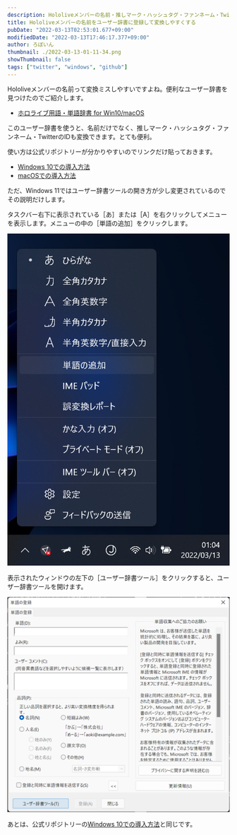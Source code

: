 ```yaml
---
description: Hololiveメンバーの名前・推しマーク・ハッシュタグ・ファンネーム・TwitterのIDを変換で出せるようにするユーザー辞書を紹介します。
title: Hololiveメンバーの名前をユーザー辞書に登録して変換しやすくする
pubDate: "2022-03-13T02:53:01.677+09:00"
modifiedDate: "2022-03-13T17:46:17.377+09:00"
author: ろぼいん
thumbnail: ./2022-03-13-01-11-34.png
showThumbnail: false
tags: ["twitter", "windows", "github"]
---
```


Hololiveメンバーの名前って変換ミスしやすいですよね。便利なユーザー辞書を見つけたのでご紹介します。

- [ホロライブ用語・単語辞書 for Win10/macOS](https://github.com/heppokofrontend/hololive-dictionary)

このユーザー辞書を使うと、名前だけでなく、推しマーク・ハッシュタグ・ファンネーム・TwitterのIDも変換できます。とても便利。

使い方は公式リポジトリーが分かりやすいのでリンクだけ貼っておきます。

- [Windows 10での導入方法](https://github.com/heppokofrontend/hololive-dictionary/blob/main/WINDOWS.md)
- [macOSでの導入方法](https://github.com/heppokofrontend/hololive-dictionary/blob/main/MACOS.md)

ただ、Windows 11ではユーザー辞書ツールの開き方が少し変更されているのでその説明だけします。

タスクバー右下に表示されている［あ］または［A］を右クリックしてメニューを表示します。メニューの中の［単語の追加］をクリックします。

![IMEオプションを開いたようす](./2022-03-13-01-11-34.png)

表示されたウィンドウの左下の［ユーザー辞書ツール］をクリックすると、ユーザー辞書ツールを開けます。

![［単語の登録］ウィンドウ](./2022-03-13-01-13-54.png)

あとは、公式リポジトリーの[Windows 10での導入方法](https://github.com/heppokofrontend/hololive-dictionary/blob/main/WINDOWS.md)と同じです。
